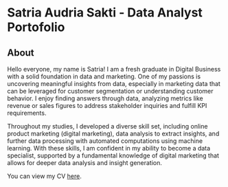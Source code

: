# Satria Audria Sakti - Data Analyst Portofolio

## About

<p align="text-align: justify">  Hello everyone, my name is Satria! I am a fresh graduate in Digital Business with a solid foundation in data and marketing. One of my passions is uncovering meaningful insights from data, especially in marketing data that can be leveraged for customer segmentation or understanding customer behavior. I enjoy finding answers through data, analyzing metrics like revenue or sales figures to address stakeholder inquiries and fulfill KPI requirements. </p>

<p align="text-align: justify">  Throughout my studies, I developed a diverse skill set, including online product marketing (digital marketing), data analysis to extract insights, and further data processing with automated computations using machine learning. With these skills, I am confident in my ability to become a data specialist, supported by a fundamental knowledge of digital marketing that allows for deeper data analysis and insight generation.</p>

You can view my CV [here](https://github.com/satria4s/Portofolio/blob/main/CV_Satria%20Audria%20Sakti.pdf).

